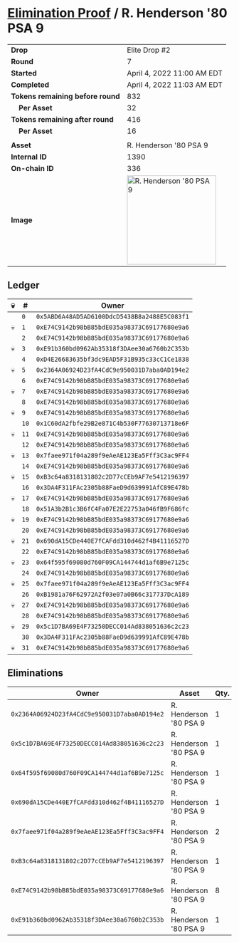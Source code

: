 # [Elimination Proof](./readme.md) / R. Henderson &#039;80 PSA 9

|||
|---|---|
| **Drop** | Elite Drop #2 |
| **Round** | 7 |
| **Started** | April 4, 2022 11:00 AM EDT |
| **Completed** | April 4, 2022 11:03 AM EDT |
| **Tokens remaining before round** | 832 |
| **&nbsp;&nbsp;&nbsp;&nbsp;Per Asset** | 32 |
| **Tokens remaining after round** | 416 |
| **&nbsp;&nbsp;&nbsp;&nbsp;Per Asset** | 16 |
| | |
| **Asset** | R. Henderson &#039;80 PSA 9 |
| **Internal ID** | 1390 |
| **On-chain ID** | 336 |
| **Image** | <img src="https://tcdn.blokpax.com/95e5eeed-5ed9-48e2-99ae-1b0d87bbe23c/89f18c873418b978191975c697fcae9b760d6fc0bc64ea9ab739d8ea96655172.png" height="200" alt="R. Henderson &#039;80 PSA 9" /> |

## Ledger

| 💀 | # | Owner |
| --- | --- | --- |
|  | `0` | `0x5ABD6A48AD5AD6100DdcD5438B8a2488E5C083f1` |
| 💀 | `1` | `0xE74C9142b98bB85bdE035a98373C69177680e9a6` |
|  | `2` | `0xE74C9142b98bB85bdE035a98373C69177680e9a6` |
| 💀 | `3` | `0xE91b360bd0962Ab35318f3DAee30a6760b2C353b` |
|  | `4` | `0xD4E26683635bf3dc9EAD5F31B935c33cC1Ce1838` |
| 💀 | `5` | `0x2364A06924D23fA4CdC9e950031D7aba0AD194e2` |
|  | `6` | `0xE74C9142b98bB85bdE035a98373C69177680e9a6` |
| 💀 | `7` | `0xE74C9142b98bB85bdE035a98373C69177680e9a6` |
|  | `8` | `0xE74C9142b98bB85bdE035a98373C69177680e9a6` |
| 💀 | `9` | `0xE74C9142b98bB85bdE035a98373C69177680e9a6` |
|  | `10` | `0x1C60dA2fbfe29B2e871C4b530F77630713718e6F` |
| 💀 | `11` | `0xE74C9142b98bB85bdE035a98373C69177680e9a6` |
|  | `12` | `0xE74C9142b98bB85bdE035a98373C69177680e9a6` |
| 💀 | `13` | `0x7faee971f04a289f9eAeAE123Ea5Fff3C3ac9FF4` |
|  | `14` | `0xE74C9142b98bB85bdE035a98373C69177680e9a6` |
| 💀 | `15` | `0xB3c64a8318131802c2D77cCEb9AF7e5412196397` |
|  | `16` | `0x3DA4F311FAc2305b88FaeD9d639991AfC89E478b` |
| 💀 | `17` | `0xE74C9142b98bB85bdE035a98373C69177680e9a6` |
|  | `18` | `0x51A3b2B1c3B6fC4Fa07E2E22753a046fB9F686fc` |
| 💀 | `19` | `0xE74C9142b98bB85bdE035a98373C69177680e9a6` |
|  | `20` | `0xE74C9142b98bB85bdE035a98373C69177680e9a6` |
| 💀 | `21` | `0x690dA15CDe440E7fCAFdd310d462f4B41116527D` |
|  | `22` | `0xE74C9142b98bB85bdE035a98373C69177680e9a6` |
| 💀 | `23` | `0x64f595f69080d760F09CA144744d1af6B9e7125c` |
|  | `24` | `0xE74C9142b98bB85bdE035a98373C69177680e9a6` |
| 💀 | `25` | `0x7faee971f04a289f9eAeAE123Ea5Fff3C3ac9FF4` |
|  | `26` | `0xB1981a76F62972A2f03e07a0B66c317737DcA189` |
| 💀 | `27` | `0xE74C9142b98bB85bdE035a98373C69177680e9a6` |
|  | `28` | `0xE74C9142b98bB85bdE035a98373C69177680e9a6` |
| 💀 | `29` | `0x5c1D7BA69E4F73250DECC014Ad838051636c2c23` |
|  | `30` | `0x3DA4F311FAc2305b88FaeD9d639991AfC89E478b` |
| 💀 | `31` | `0xE74C9142b98bB85bdE035a98373C69177680e9a6` |


## Eliminations

| Owner | Asset | Qty. | Transaction |
| --- | --- | --- | --- |
| `0x2364A06924D23fA4CdC9e950031D7aba0AD194e2` | R. Henderson '80 PSA 9 | 1 | [Polygonscan](https://polygonscan.com/tx/0x82b0379344a4cc3cfbc25163d9cba05c3a4f750f876b47c9175361ca9e62efb4) |
| `0x5c1D7BA69E4F73250DECC014Ad838051636c2c23` | R. Henderson '80 PSA 9 | 1 | [Polygonscan](https://polygonscan.com/tx/0x2ba5a91bc6a147333ddf5881506b6e314f2d9f9211517783797ab905601c346d) |
| `0x64f595f69080d760F09CA144744d1af6B9e7125c` | R. Henderson '80 PSA 9 | 1 | [Polygonscan](https://polygonscan.com/tx/0x3b49fe8f31a5e6b272177be2e041fcf4c456b945b9b5d1c8504caeb8c63d5867) |
| `0x690dA15CDe440E7fCAFdd310d462f4B41116527D` | R. Henderson '80 PSA 9 | 1 | [Polygonscan](https://polygonscan.com/tx/0xb9901fa1cdf79d24eed7d45dee4422e627917145ca82e628416c721d79bc84d7) |
| `0x7faee971f04a289f9eAeAE123Ea5Fff3C3ac9FF4` | R. Henderson '80 PSA 9 | 2 | [Polygonscan](https://polygonscan.com/tx/0x7b02de16d4fef6fbfe61b49ec0029932b2d2b60e546dd8e539ee1af81e489616) |
| `0xB3c64a8318131802c2D77cCEb9AF7e5412196397` | R. Henderson '80 PSA 9 | 1 | [Polygonscan](https://polygonscan.com/tx/0xc81a7b43d7a25ef8ee3cc56b7a994eccd3f92c37c0a6fffcc8b96a4e023bd073) |
| `0xE74C9142b98bB85bdE035a98373C69177680e9a6` | R. Henderson '80 PSA 9 | 8 | [Polygonscan](https://polygonscan.com/tx/0xb2815d45714d50cc7402a48ea76c9664c5cf2d764d5e94a0be6e89655fd78806) |
| `0xE91b360bd0962Ab35318f3DAee30a6760b2C353b` | R. Henderson '80 PSA 9 | 1 | [Polygonscan](https://polygonscan.com/tx/0xd2f0b3add457cbf9f7dce5febf4746e569261329e9569fdcdfeb4f96c518a225) |

